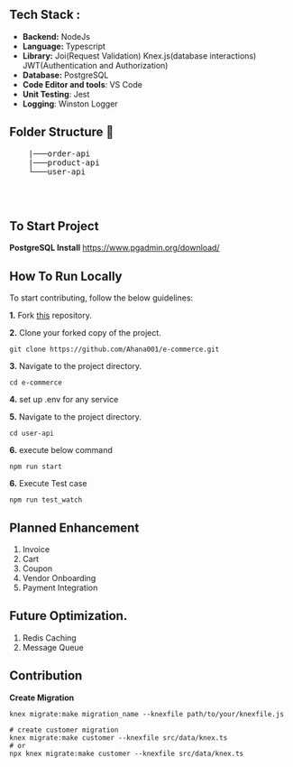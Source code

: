 ## Tech Stack :

- **Backend:** NodeJs
- **Language:** Typescript
- **Library:** Joi(Request Validation) Knex.js(database interactions) JWT(Authentication and Authorization)
- **Database:** PostgreSQL
- **Code Editor and tools**: VS Code
- **Unit Testing**: Jest
- **Logging**: Winston Logger

## Folder Structure 📒

<pre>
    |───order-api
    |───product-api
    └───user-api
  
</pre>
  <br />

## To Start Project

**PostgreSQL Install**
https://www.pgadmin.org/download/

## How To Run Locally

To start contributing, follow the below guidelines:

**1.** Fork [this](https://github.com/Ahana001/e-commerce.git) repository.

**2.** Clone your forked copy of the project.

```
git clone https://github.com/Ahana001/e-commerce.git
```

**3.** Navigate to the project directory.

```
cd e-commerce
```

**4.** set up .env for any service

**5.** Navigate to the project directory.

```
cd user-api
```

**6.** execute below command

```
npm run start
```

**6.** Execute Test case
```
npm run test_watch
```

## Planned Enhancement

1. Invoice
2. Cart
3. Coupon
4. Vendor Onboarding
5. Payment Integration

## Future Optimization.

1. Redis Caching
2. Message Queue

## Contribution

**Create Migration**

```
knex migrate:make migration_name --knexfile path/to/your/knexfile.js

# create customer migration
knex migrate:make customer --knexfile src/data/knex.ts
# or
npx knex migrate:make customer --knexfile src/data/knex.ts
```

